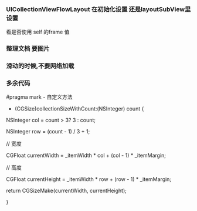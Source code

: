 ### UICollectionViewFlowLayout 在初始化设置 还是layoutSubView里设置

看是否使用 self 的frame 值


### 整理文档 要图片

### 滑动的时候,不要网络加载


### 多余代码

#pragma mark - 自定义方法

- (CGSize)collectionSizeWithCount:(NSInteger) count {

 NSInteger col = count > 3? 3 : count;

 NSInteger row = (count - 1) / 3 + 1;



 // 宽度

 CGFloat currentWidth = _itemWidth * col + (col - 1) * _itemMargin;

 // 高度

 CGFloat currentHeight = _itemWidth * row + (row - 1) * _itemMargin;



 return CGSizeMake(currentWidth, currentHeight);



}
